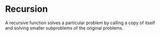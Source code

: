 <h1>Recursion</h1>
<p>A recursive function solves a particular problem by calling a copy of itself and solving smaller subproblems of the original problems.</p>

